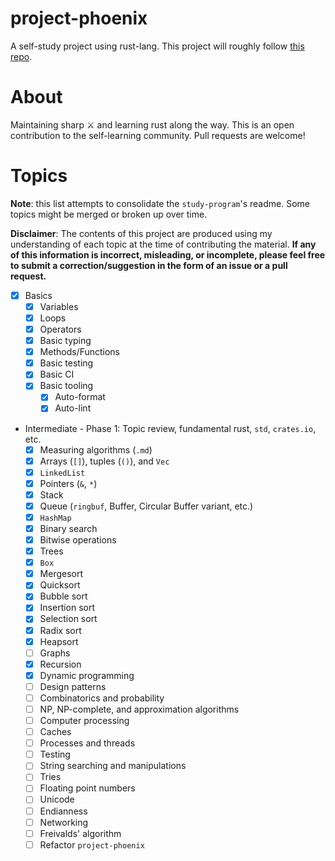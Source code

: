 # project-phoenix

A self-study project using rust-lang. This project will roughly follow [this repo](https://github.com/cnp0/coding-interview-university).

# About

Maintaining sharp :crossed_swords: and learning rust along the way. This is an open contribution to the self-learning community. Pull requests are welcome!

# Topics

**Note**: this list attempts to consolidate the `study-program`'s readme. Some topics might be merged or broken up over time. 

**Disclaimer**: The contents of this project are produced using my understanding of each topic at the time of contributing the material. **If any of this information is incorrect, misleading, or incomplete, please feel free to submit a correction/suggestion in the form of an issue or a pull request.**

- [x] Basics
  - [x] Variables
  - [x] Loops
  - [x] Operators
  - [x] Basic typing
  - [x] Methods/Functions
  - [x] Basic testing
  - [x] Basic CI
  - [x] Basic tooling
    - [x] Auto-format
    - [x] Auto-lint

- Intermediate - Phase 1: Topic review, fundamental rust, `std`, `crates.io`, etc.
  - [x] Measuring algorithms (`.md`)
  - [x] Arrays (`[]`), tuples (`()`), and `Vec`
  - [x] `LinkedList`
  - [x] Pointers (`&`, `*`)
  - [x] Stack
  - [x] Queue (`ringbuf`, Buffer, Circular Buffer variant, etc.)
  - [x] `HashMap`
  - [x] Binary search
  - [x] Bitwise operations
  - [x] Trees
  - [x] `Box`
  - [x] Mergesort
  - [x] Quicksort
  - [x] Bubble sort
  - [x] Insertion sort
  - [x] Selection sort
  - [x] Radix sort
  - [x] Heapsort
  - [ ] Graphs
  - [x] Recursion
  - [x] Dynamic programming
  - [ ] Design patterns
  - [ ] Combinatorics and probability
  - [ ] NP, NP-complete, and approximation algorithms
  - [ ] Computer processing
  - [ ] Caches
  - [ ] Processes and threads
  - [ ] Testing
  - [ ] String searching and manipulations
  - [ ] Tries
  - [ ] Floating point numbers
  - [ ] Unicode
  - [ ] Endianness
  - [ ] Networking
  - [ ] Freivalds' algorithm
  - [ ] Refactor `project-phoenix`
